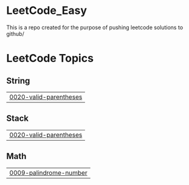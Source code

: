 # LeetCode_Easy

This is a repo created for the purpose of pushing leetcode solutions to github/

<!---LeetCode Topics Start-->
# LeetCode Topics
## String
|  |
| ------- |
| [0020-valid-parentheses](https://github.com/rommyadel/LeetCode_Easy/tree/master/0020-valid-parentheses) |
## Stack
|  |
| ------- |
| [0020-valid-parentheses](https://github.com/rommyadel/LeetCode_Easy/tree/master/0020-valid-parentheses) |
## Math
|  |
| ------- |
| [0009-palindrome-number](https://github.com/rommyadel/LeetCode_Easy/tree/master/0009-palindrome-number) |
<!---LeetCode Topics End-->